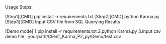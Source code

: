 
Usage Steps:

[Step1][CMD] pip install -r requirements.txt
[Step2][CMD] python Karma.py
[Step3][CMD] Input CSV file from SQL Querying Results




[Demo mode]
1.pip install -r requirements.txt
2.python Karma.py
3.input csv demo file : yourpath/Client_Karma_P2_py/Demo/test.csv
